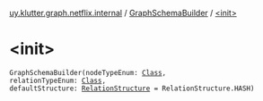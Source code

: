 [uy.klutter.graph.netflix.internal](../index.md) / [GraphSchemaBuilder](index.md) / [&lt;init&gt;](.)


# &lt;init&gt;
<code>GraphSchemaBuilder(nodeTypeEnum: [Class](http://docs.oracle.com/javase/6/docs/api/java/lang/Class.html)<N>, relationTypeEnum: [Class](http://docs.oracle.com/javase/6/docs/api/java/lang/Class.html)<R>, defaultStructure: [RelationStructure](../../uy.klutter.graph.netflix/-relation-structure/index.md) = RelationStructure.HASH)</code><br/>

